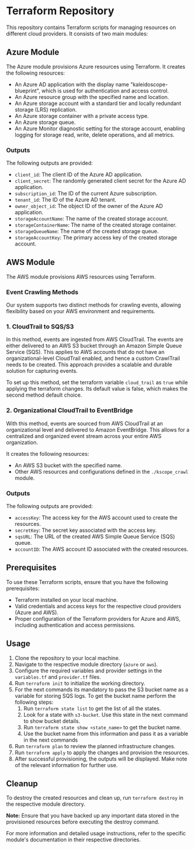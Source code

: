 # Terraform Repository

This repository contains Terraform scripts for managing resources on different cloud providers. It consists of two main modules:

## Azure Module

The Azure module provisions Azure resources using Terraform. It creates the following resources:

- An Azure AD application with the display name "kaleidoscope-blueprint", which is used for authentication and access control.
- An Azure resource group with the specified name and location.
- An Azure storage account with a standard tier and locally redundant storage (LRS) replication.
- An Azure storage container with a private access type.
- An Azure storage queue.
- An Azure Monitor diagnostic setting for the storage account, enabling logging for storage read, write, delete operations, and all metrics.

### Outputs

The following outputs are provided:

- `client_id`: The client ID of the Azure AD application.
- `client_secret`: The randomly generated client secret for the Azure AD application.
- `subscription_id`: The ID of the current Azure subscription.
- `tenant_id`: The ID of the Azure AD tenant.
- `owner_object_id`: The object ID of the owner of the Azure AD application.
- `storageAccountName`: The name of the created storage account.
- `storageContainerName`: The name of the created storage container.
- `storageQueueName`: The name of the created storage queue.
- `storageAccountKey`: The primary access key of the created storage account.

## AWS Module

The AWS module provisions AWS resources using Terraform. 

### Event Crawling Methods

Our system supports two distinct methods for crawling events, allowing flexibility based on your AWS environment and requirements.

### 1. CloudTrail to SQS/S3

In this method, events are ingested from AWS CloudTrail. The events are either delivered to an AWS S3 bucket through an Amazon Simple Queue Service (SQS). This applies to AWS accounts that do not have an organizational-level CloudTrail enabled, 
and hence a custom CrawlTrail needs to be created. This approach provides a scalable and durable solution for capturing events.

To set up this method, set the terraform variable `cloud_trail` as `true` while applying the terraform changes. Its default value is false, which makes the second method default choice.

### 2. Organizational CloudTrail to EventBridge

With this method, events are sourced from AWS CloudTrail at an organizational level and delivered to Amazon EventBridge. This allows for a centralized and organized event stream across your entire AWS organization.

It creates the following resources:

- An AWS S3 bucket with the specified name.
- Other AWS resources and configurations defined in the `./kscope_crawl` module.

### Outputs

The following outputs are provided:

- `accessKey`: The access key for the AWS account used to create the resources.
- `secretKey`: The secret key associated with the access key.
- `sqsURL`: The URL of the created AWS Simple Queue Service (SQS) queue.
- `accountID`: The AWS account ID associated with the created resources.

## Prerequisites

To use these Terraform scripts, ensure that you have the following prerequisites:

- Terraform installed on your local machine.
- Valid credentials and access keys for the respective cloud providers (Azure and AWS).
- Proper configuration of the Terraform providers for Azure and AWS, including authentication and access permissions.

## Usage

1. Clone the repository to your local machine.
2. Navigate to the respective module directory (`azure` or `aws`).
3. Configure the required variables and provider settings in the `variables.tf` and `provider.tf` files.
4. Run `terraform init` to initialize the working directory.
5. For the next commands its mandatory to pass the S3 bucket name as a variable for storing SQS logs. To get the bucket name perform the following steps:
    1. Run `terraform state list` to get the list of all the states.
    2. Look for a state with `s3-bucket`. Use this state in the next command to show bucket details.
    3. Run `terraform state show <state_name>` to get the bucket name.
    4. Use the bucket name from this information and pass it as a variable in the next commands
6. Run `terraform plan` to review the planned infrastructure changes.
7. Run `terraform apply` to apply the changes and provision the resources.
8. After successful provisioning, the outputs will be displayed. Make note of the relevant information for further use.

## Cleanup

To destroy the created resources and clean up, run `terraform destroy` in the respective module directory.

**Note:** Ensure that you have backed up any important data stored in the provisioned resources before executing the destroy command.

For more information and detailed usage instructions, refer to the specific module's documentation in their respective directories.

